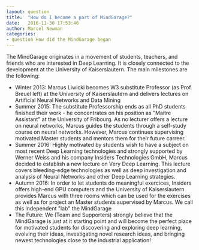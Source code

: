 ```yaml
---
layout: question
title:  "How do I become a part of MindGarage?"
date:   2016-11-30 17:53:46
author: Marcel Newman
categories:
- question How did the MindGarage began
---
```


The MindGarage originates in a movement of students, teachers, and friends who are interested in Deep Learning. It is closely connected to the development at the University of Kaiserslautern. The main milestones are the following:
* Winter 2013: Marcus Liwicki becomes W3 substitute Professor (as Prof. Breuel left) at the University of Kaiserslautern and delivers lectures on Artificial Neural Networks and Data Mining
* Summer 2015: The substitute Professorship ends as all PhD students finished their work - he concentrates on his position as "Maitre Assistant" at the University of Fribourg. As no lecturer offers a lecture on neural networks, Marcus guides the students through a self-study course on neural networks. However, Marcus continues supervising motivated Master students and mentors them for their future carreer.
* Summer 2016: Highly motivated by students wish to have a subject on most recent Deep Learning technologies and strongly supported by Werner Weiss and his company Insiders Technologies GmbH, Marcus decided to establish a new lecture on Very Deep Learning. This lecture covers bleeding-edge technologies as well as deep investigation and analysis of Neural Networks and other Deep Learning strategies.
* Autumn 2016: In order to let students do meaningful exercices, Insiders offers high-end GPU computers and the University of Kaiserslautern provides Marcus with three rooms which can be used for the exercises as well as for project an Master students supervised by Marcus. We call this independent "lab" the MindGarage
* The Future: We (Team and Supporters) strongly believe that the MindGarage is just at it starting point and will become the perfect place for motivated students for discovering and exploring deep learning, evolving their ideas, investigating novel research ideas, and bringing newest technologies close to the industrial application!

